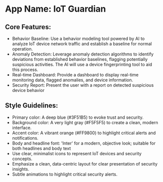 # **App Name**: IoT Guardian

## Core Features:

- Behavior Baseline: Use a behavior modeling tool powered by AI to analyze IoT device network traffic and establish a baseline for normal operation.
- Anomaly Detection: Leverage anomaly detection algorithms to identify deviations from established behavior baselines, flagging potentially suspicious activities. The AI will use a device fingerprinting tool to aid this process.
- Real-time Dashboard: Provide a dashboard to display real-time monitoring data, flagged anomalies, and device information.
- Security Report: Present the user with a report on detected suspicious device behavior

## Style Guidelines:

- Primary color: A deep blue (#3F51B5) to evoke trust and security.
- Background color: A very light gray (#F5F5F5) to create a clean, modern interface.
- Accent color: A vibrant orange (#FF9800) to highlight critical alerts and notifications.
- Body and headline font: 'Inter' for a modern, objective look; suitable for both headlines and body text
- Use clear, minimalist icons to represent IoT devices and security concepts.
- Emphasize a clean, data-centric layout for clear presentation of security insights.
- Subtle animations to highlight critical security alerts.